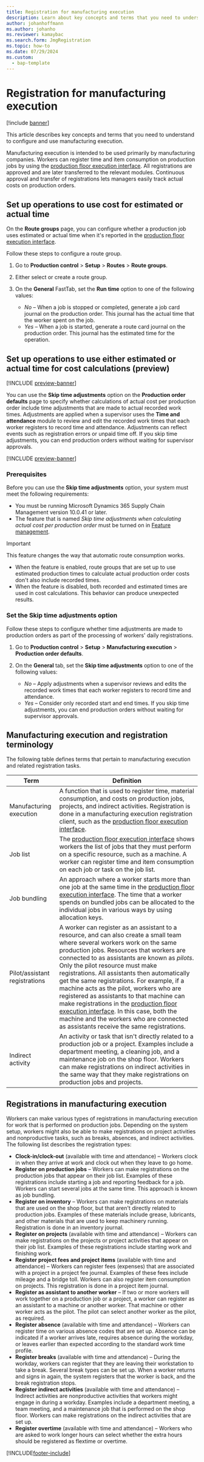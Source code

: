 ```yaml
---
title: Registration for manufacturing execution
description: Learn about key concepts and terms that you need to understand to configure and use manufacturing execution with a table defining various terms. 
author: johanhoffmann
ms.author: johanho
ms.reviewer: kamaybac
ms.search.form: JmgRegistration
ms.topic: how-to
ms.date: 07/29/2024
ms.custom: 
  - bap-template
---
```


# Registration for manufacturing execution

[!include [banner](../includes/banner.md)]

This article describes key concepts and terms that you need to understand to configure and use manufacturing execution.

Manufacturing execution is intended to be used primarily by manufacturing companies. Workers can register time and item consumption on production jobs by using the [production floor execution interface](production-floor-execution-use.md). All registrations are approved and are later transferred to the relevant modules. Continuous approval and transfer of registrations lets managers easily track actual costs on production orders.

## Set up operations to use cost for estimated or actual time

On the **Route groups** page, you can configure whether a production job uses estimated or actual time when it's reported in the [production floor execution interface](production-floor-execution-use.md).

Follow these steps to configure a route group.

1. Go to **Production control** \> **Setup** \> **Routes** \> **Route groups**.
1. Either select or create a route group.
1. On the **General** FastTab, set the **Run time** option to one of the following values:

    - *No* – When a job is stopped or completed, generate a job card journal on the production order. This journal has the actual time that the worker spent on the job.
    - *Yes* – When a job is started, generate a route card journal on the production order. This journal has the estimated time for the operation.

## Set up operations to use either estimated or actual time for cost calculations (preview)

[!INCLUDE [preview-banner](~/../shared-content/shared/preview-includes/preview-banner-section.md)]

<!-- KFM: Preview until 10.0.41 GA -->

You can use the **Skip time adjustments** option on the **Production order defaults** page to specify whether calculations of actual cost per production order include time adjustments that are made to actual recorded work times. Adjustments are applied when a supervisor uses the **Time and attendance** module to review and edit the recorded work times that each worker registers to record time and attendance. Adjustments can reflect events such as registration errors or unpaid time off. If you skip time adjustments, you can end production orders without waiting for supervisor approvals.

[!INCLUDE [preview-banner](~/../shared-content/shared/preview-includes/preview-note-d365.md)]

### Prerequisites

Before you can use the **Skip time adjustments** option, your system must meet the following requirements:

- You must be running Microsoft Dynamics 365 Supply Chain Management version 10.0.41 or later.
- The feature that is named *Skip time adjustments when calculating actual cost per production order* must be turned on in [Feature management](../../fin-ops-core/fin-ops/get-started/feature-management/feature-management-overview.md).

> [!IMPORTANT]
> This feature changes the way that automatic route consumption works.
>
> - When the feature is enabled, route groups that are set up to use estimated production times to calculate actual production order costs don't also include recorded times.
> - When the feature is disabled, both recorded and estimated times are used in cost calculations. This behavior can produce unexpected results.

### Set the Skip time adjustments option

Follow these steps to configure whether time adjustments are made to production orders as part of the processing of workers' daily registrations.

1. Go to **Production control** \> **Setup** \> **Manufacturing execution** \> **Production order defaults**.
1. On the **General** tab, set the **Skip time adjustments** option to one of the following values:

    - *No* – Apply adjustments when a supervisor reviews and edits the recorded work times that each worker registers to record time and attendance.
    - *Yes* – Consider only recorded start and end times. If you skip time adjustments, you can end production orders without waiting for supervisor approvals.

## Manufacturing execution and registration terminology

The following table defines terms that pertain to manufacturing execution and related registration tasks.

| Term | Definition |
|---|---|
| Manufacturing execution | A function that is used to register time, material consumption, and costs on production jobs, projects, and indirect activities. Registration is done in a manufacturing execution registration client, such as the [production floor execution interface](production-floor-execution-use.md). |
| Job list | The [production floor execution interface](production-floor-execution-use.md) shows workers the list of jobs that they must perform on a specific resource, such as a machine. A worker can register time and item consumption on each job or task on the job list. |
| Job bundling | An approach where a worker starts more than one job at the same time in the [production floor execution interface](production-floor-execution-use.md). The time that a worker spends on bundled jobs can be allocated to the individual jobs in various ways by using allocation keys. |
| Pilot/assistant registrations | A worker can register as an assistant to a resource, and can also create a small team where several workers work on the same production jobs. Resources that workers are connected to as assistants are known as *pilots*. Only the pilot resource must make registrations. All assistants then automatically get the same registrations. For example, if a machine acts as the pilot, workers who are registered as assistants to that machine can make registrations in the [production floor execution interface](production-floor-execution-use.md). In this case, both the machine and the workers who are connected as assistants receive the same registrations. |
| Indirect activity | An activity or task that isn't directly related to a production job or a project. Examples include a department meeting, a cleaning job, and a maintenance job on the shop floor. Workers can make registrations on indirect activities in the same way that they make registrations on production jobs and projects. |

## Registrations in manufacturing execution

Workers can make various types of registrations in manufacturing execution for work that is performed on production jobs. Depending on the system setup, workers might also be able to make registrations on project activities and nonproductive tasks, such as breaks, absences, and indirect activities. The following list describes the registration types:

- **Clock-in/clock-out** (available with time and attendance) – Workers clock in when they arrive at work and clock out when they leave to go home.
- **Register on production jobs** – Workers can make registrations on the production jobs that appear on their job list. Examples of these registrations include starting a job and reporting feedback for a job. Workers can start several jobs at the same time. This approach is known as job bundling.
- **Register on inventory** – Workers can make registrations on materials that are used on the shop floor, but that aren't directly related to production jobs. Examples of these materials include grease, lubricants, and other materials that are used to keep machinery running. Registration is done in an inventory journal.
- **Register on projects** (available with time and attendance) – Workers can make registrations on the projects or project activities that appear on their job list. Examples of these registrations include starting work and finishing work.
- **Register project fees and project items** (available with time and attendance) – Workers can register fees (expenses) that are associated with a project in a project fee journal. Examples of these fees include mileage and a bridge toll. Workers can also register item consumption on projects. This registration is done in a project item journal.
- **Register as assistant to another worker** – If two or more workers will work together on a production job or a project, a worker can register as an assistant to a machine or another worker. That machine or other worker acts as the pilot. The pilot can select another worker as the pilot, as required.
- **Register absence** (available with time and attendance) – Workers can register time on various absence codes that are set up. Absence can be indicated if a worker arrives late, requires absence during the workday, or leaves earlier than expected according to the standard work time profile.
- **Register breaks** (available with time and attendance) – During the workday, workers can register that they are leaving their workstation to take a break. Several break types can be set up. When a worker returns and signs in again, the system registers that the worker is back, and the break registration stops.
- **Register indirect activities** (available with time and attendance) – Indirect activities are nonproductive activities that workers might engage in during a workday. Examples include a department meeting, a team meeting, and a maintenance job that is performed on the shop floor. Workers can make registrations on the indirect activities that are set up.
- **Register overtime** (available with time and attendance) – Workers who are asked to work longer hours can select whether the extra hours should be registered as flextime or overtime.

[!INCLUDE[footer-include](../../includes/footer-banner.md)]
